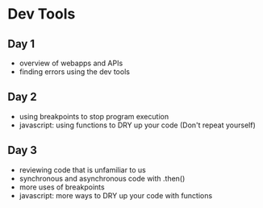 # Dev Tools

## Day 1

- overview of webapps and APIs
- finding errors using the dev tools

## Day 2

- using breakpoints to stop program execution
- javascript: using functions to DRY up your code (Don't repeat yourself)

## Day 3

- reviewing code that is unfamiliar to us
- synchronous and asynchronous code with .then()
- more uses of breakpoints
- javascript: more ways to DRY up your code with functions